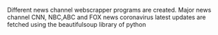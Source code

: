 Different news channel webscrapper programs are created.
Major news channel CNN, NBC,ABC and FOX news coronavirus latest updates are fetched using the beautifulsoup library of python
